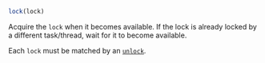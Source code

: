 ```julia
lock(lock)
```

Acquire the `lock` when it becomes available. If the lock is already locked by a different task/thread, wait for it to become available.

Each `lock` must be matched by an [`unlock`](@ref).
